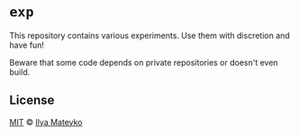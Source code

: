 # `exp`

This repository contains various experiments. Use them with discretion and have fun!

Beware that some code depends on private repositories or doesn't even build.

## License

[MIT](LICENSE.md) © [Ilya Mateyko](https://github.com/astrophena)
